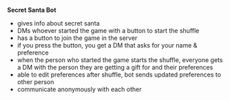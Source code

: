 **Secret Santa Bot**

- gives info about secret santa
- DMs whoever started the game with a button to start the shuffle
- has a button to join the game in the server
- if you press the button, you get a DM that asks for your name & preference
- when the person who started the game starts the shuffle, everyone gets a DM with the person they are getting a gift for and their preferences
- able to edit preferences after shuffle, bot sends updated preferences to other person
- communicate anonymously with each other